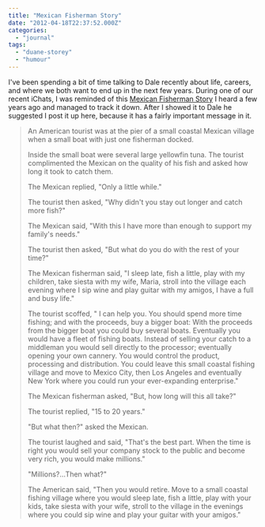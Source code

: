 ```yaml
---
title: "Mexican Fisherman Story"
date: "2012-04-18T22:37:52.000Z"
categories: 
  - "journal"
tags: 
  - "duane-storey"
  - "humour"
---
```


I've been spending a bit of time talking to Dale recently about life, careers, and where we both want to end up in the next few years. During one of our recent iChats, I was reminded of this [Mexican Fisherman Story](http://www.noogenesis.com/pineapple/fisherman.html) I heard a few years ago and managed to track it down. After I showed it to Dale he suggested I post it up here, because it has a fairly important message in it.

> An American tourist was at the pier of a small coastal Mexican village when a small boat with just one fisherman docked.
> 
> Inside the small boat were several large yellowfin tuna. The tourist complimented the Mexican on the quality of his fish and asked how long it took to catch them.
> 
> The Mexican replied, "Only a little while."
> 
> The tourist then asked, "Why didn't you stay out longer and catch more fish?"
> 
> The Mexican said, "With this I have more than enough to support my family's needs."
> 
> The tourist then asked, "But what do you do with the rest of your time?"
> 
> The Mexican fisherman said, "I sleep late, fish a little, play with my children, take siesta with my wife, Maria, stroll into the village each evening where I sip wine and play guitar with my amigos, I have a full and busy life."
> 
> The tourist scoffed, " I can help you. You should spend more time fishing; and with the proceeds, buy a bigger boat: With the proceeds from the bigger boat you could buy several boats. Eventually you would have a fleet of fishing boats. Instead of selling your catch to a middleman you would sell directly to the processor; eventually opening your own cannery. You would control the product, processing and distribution. You could leave this small coastal fishing village and move to Mexico City, then Los Angeles and eventually New York where you could run your ever-expanding enterprise."
> 
> The Mexican fisherman asked, "But, how long will this all take?"
> 
> The tourist replied, "15 to 20 years."
> 
> "But what then?" asked the Mexican.
> 
> The tourist laughed and said, "That's the best part. When the time is right you would sell your company stock to the public and become very rich, you would make millions."
> 
> "Millions?...Then what?"
> 
> The American said, "Then you would retire. Move to a small coastal fishing village where you would sleep late, fish a little, play with your kids, take siesta with your wife, stroll to the village in the evenings where you could sip wine and play your guitar with your amigos."
